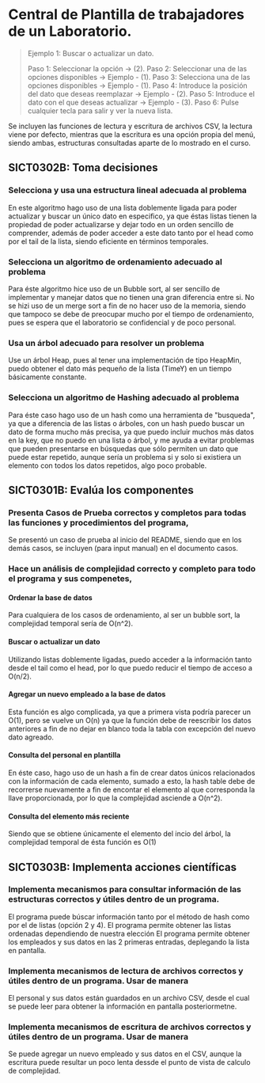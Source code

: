 # Central de Plantilla de trabajadores de un Laboratorio.

>Ejemplo 1: Buscar o actualizar un dato.
> 
>Paso 1: Seleccionar la opción -> (2).
>Paso 2: Seleccionar una de las opciones disponibles -> Ejemplo - (1).
>Paso 3: Selecciona una de las opciones disponibles -> Ejemplo - (1).
>Paso 4: Introduce la posición del dato que deseas reemplazar -> Ejemplo - (2).
>Paso 5: Introduce el dato con el que deseas actualizar -> Ejemplo - (3).
>Paso 6: Pulse cualquier tecla para salir y ver la nueva lista.
> 
Se incluyen las funciones de lectura y escritura de archivos CSV, la lectura viene por defecto, mientras que la escritura es una
opción propia del menú, siendo ambas, estructuras consultadas aparte de lo mostrado en el curso.

## SICT0302B: Toma decisiones 

### Selecciona y usa una estructura lineal adecuada al problema

En este algoritmo hago uso de una lista doblemente ligada para poder actualizar y buscar un único dato en especifico, ya que éstas listas tienen
la propiedad de poder actualizarse y dejar todo en un orden sencillo de comprender, además de poder acceder a este dato tanto por el head como por
el tail de la lista, siendo eficiente en términos temporales.

### Selecciona un algoritmo de ordenamiento adecuado al problema

Para éste algoritmo hice uso de un Bubble sort, al ser sencillo de implementar y manejar datos que no tienen una gran diferencia entre si. No se hizi
uso de un merge sort a fin de no hacer uso de la memoria, siendo que tampoco se debe de preocupar mucho por el tiempo de ordenamiento, pues se espera 
que el laboratorio se confidencial y de poco personal.

### Usa un árbol adecuado para resolver un problema

Use un árbol Heap, pues al tener una implementación de tipo HeapMin, puedo obtener el dato más pequeño de la lista (TimeY) en un tiempo básicamente constante.

### Selecciona un algoritmo de Hashing adecuado al problema

Para éste caso hago uso de un hash como una herramienta de "busqueda", ya que a diferencia de las listas o árboles, con un hash puedo buscar un dato de forma
mucho más precisa, ya que puedo incluir muchos más datos en la key, que no puedo en una lista o árbol, y me ayuda a evitar problemas que pueden
presentarse en búsquedas que sólo permiten un dato que puede estar repetido, aunque sería un problema si y solo si existiera un elemento con todos
los datos repetidos, algo poco probable.

## SICT0301B: Evalúa los componentes

### Presenta Casos de Prueba correctos y completos para todas las funciones y procedimientos del programa,

Se presentó un caso de prueba al inicio del README, siendo que en los demás casos, se incluyen (para input manual) en el documento casos.

### Hace un análisis de complejidad correcto y completo para todo el programa y sus compenetes,

#### Ordenar la base de datos

Para cualquiera de los casos de ordenamiento, al ser un bubble sort, la complejidad temporal sería de O(n^2).

#### Buscar o actualizar un dato

Utilizando listas doblemente ligadas, puedo acceder a la información tanto desde el tail como el head, por lo que puedo reducir el tiempo
de acceso a O(n/2).

#### Agregar un nuevo empleado a la base de datos

Esta función es algo complicada, ya que a primera vista podría parecer un O(1), pero se vuelve un O(n) ya que la función debe de reescribir
los datos anteriores a fin de no dejar en blanco toda la tabla con excepción del nuevo dato agreado.

#### Consulta del personal en plantilla

En éste caso, hago uso de un hash a fin de crear datos únicos relacionados con la información de cada elemento, sumado a esto, la hash table debe
de recorrerse nuevamente a fin de encontar el elemento al que corresponda la llave proporcionada, por lo que la complejidad asciende a O(n^2).

#### Consulta del elemento más reciente

Siendo que se obtiene únicamente el elemento del incio del árbol, la complejidad temporal de ésta función es O(1)

## SICT0303B: Implementa acciones científicas 

### Implementa mecanismos para consultar información de las estructuras correctos y útiles dentro de un programa.

El programa puede búscar información tanto por el método de hash como por el de listas (opción 2 y 4).
El programa permite obtener las listas ordenadas dependiendo de nuestra elección
El programa permite obtener los empleados y sus datos en las 2 primeras entradas, deplegando la lista en pantalla.

### Implementa mecanismos de lectura de archivos correctos y útiles dentro de un programa. Usar de manera

El personal y sus datos están guardados en un archivo CSV, desde el cual se puede leer para obtener la información en pantalla posteriormetne.

### Implementa mecanismos de escritura de archivos correctos y útiles dentro de un programa. Usar de manera

Se puede agregar un nuevo empleado y sus datos en el CSV, aunque la escritura puede resultar un poco lenta dessde el punto de vista de calculo de complejidad.

